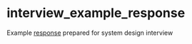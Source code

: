# interview_example_response

Example [response](response.json) prepared for system design interview
